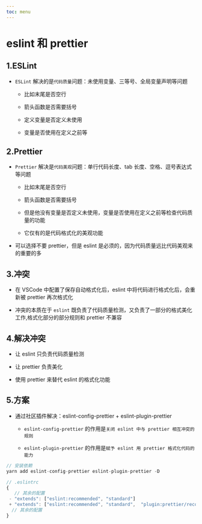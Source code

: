 ```yaml
---
toc: menu
---
```


# eslint 和 prettier

## 1.ESLint

- `ESLint` 解决的是`代码质量`问题：未使用变量、三等号、全局变量声明等问题

  - 比如末尾是否空行

  - 箭头函数是否需要括号

  - 定义变量是否定义未使用

  - 变量是否使用在定义之前等

## 2.Prettier

- `Prettier` 解决是`代码美观`问题：单行代码长度、tab 长度、空格、逗号表达式等问题

  - 比如末尾是否空行

  - 箭头函数是否需要括号

  - 但是他没有变量是否定义未使用，变量是否使用在定义之前等检查代码质量的功能

  - 它仅有的是代码格式化的美观功能

- 可以选择不要 prettier，但是 eslint 是必须的，因为代码质量远比代码美观来的重要的多

## 3.冲突

- 在 VSCode 中配置了保存自动格式化后，eslint 中将代码进行格式化后，会重新被 prettier 再次格式化

- 冲突的本质在于 `eslint` 既负责了代码质量检测，又负责了一部分的格式美化工作,格式化部分的部分规则和 prettier 不兼容

## 4.解决冲突

- 让 eslint 只负责代码质量检测

- 让 prettier 负责美化

- 使用 prettier 来替代 eslint 的格式化功能

## 5.方案

- 通过社区插件解决：eslint-config-prettier + eslint-plugin-prettier

  - `eslint-config-prettier` 的作用是`关闭 eslint 中与 prettier 相互冲突的规则`

  - `eslint-plugin-prettier` 的作用是`赋予 eslint 用 prettier 格式化代码的能力`

```js
// 安装依赖
yarn add eslint-config-prettier eslint-plugin-prettier -D

// .eslintrc
{
   // 其余的配置
 - "extends": ["eslint:recommended", "standard"]
 + "extends": ["eslint:recommended", "standard",  "plugin:prettier/recommended"]
  // 其余的配置
}

```
